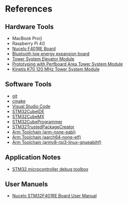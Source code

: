 # References 

## Hardware Tools

* MacBook Pro()
* Raspberry Pi 4()
* [Nucelo F401RE Board]()
* [Bluetooth low energy expansion board](https://www.st.com/en/ecosystems/x-nucleo-idb04a1.html#documentation)
* [Tower System Elevator Module](https://www.nxp.com/design/design-center/development-boards-and-designs/tower-development-boards/peripheral-modules/tower-system-elevator-module:TWR-ELEV)
* [Prototyping with Perfboard Area Tower System Module](https://www.nxp.com/design/design-center/development-boards-and-designs/tower-development-boards/peripheral-modules/prototyping-with-perfboard-area-tower-system-module:TWR-PROTO)
* [Kinetis K70 120 MHz Tower System Module](https://www.nxp.com/design/design-center/development-boards-and-designs/tower-development-boards/mcu-and-processor-modules/kinetis-modules/kinetis-k70-120-mhz-tower-system-module:TWR-K70F120M)

## Software Tools

* [git]()
* [cmake]()
* [Visual Studio Code]()
* [STM32CubeIDE]()
* [STM32CubeMX]()
* [STM32CubeProgrammer]()
* [STM32TrustedPackageCreator]()
* [Arm Toolchain (arm-none-eabi)]()
* [Arm Toolchain (aarch64-none-elf)]()
* [Arm Toolchain (armv8-rpi3-linux-gnueabihf)]()

## Application Notes

* [STM32 microcontroller debug toolbox](./resources/dm00354244-stm32-microcontroller-debug-toolbox-stmicroelectronics.pdf)

## User Manuels

* [Nucelo STM32F401RE Board User Manual](./resources/um1724-stm32-nucleo64-boards-mb1136-stmicroelectronics.pdf)
